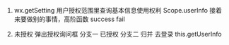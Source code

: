 1. wx.getSetting
  用户授权范围里查询基本信息使用权利 Scope.userInfo
  接着来要做别的事情，高阶函数
  success fail 

2. 未授权 弹出授权询问框 分支一
   已授权 分支二  归并 去登录 this.getUserInfo
   